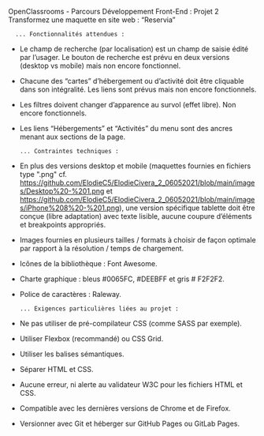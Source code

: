 OpenClassrooms - Parcours Développement Front-End : Projet 2 
Transformez une maquette en site web : “Reservia”

      ... Fonctionnalités attendues :

- Le champ de recherche (par localisation) est un champ de saisie édité par l’usager. Le bouton de recherche est prévu en deux versions (desktop vs mobile) mais non encore fonctionnel.
- Chacune des “cartes” d’hébergement ou d’activité doit être cliquable dans son intégralité. Les liens sont prévus mais non encore fonctionnels.
- Les filtres doivent changer d’apparence au survol (effet libre). Non encore fonctionnels.
- Les liens “Hébergements” et “Activités” du menu sont des ancres menant aux sections de la page.


      ... Contraintes techniques :

- En plus des versions desktop et mobile (maquettes fournies en fichiers type ".png" cf. https://github.com/ElodieC5/ElodieCivera_2_06052021/blob/main/images/Desktop%20-%201.png et https://github.com/ElodieC5/ElodieCivera_2_06052021/blob/main/images/iPhone%208%20-%201.png), une version spécifique tablette doit être conçue (libre adaptation) avec texte lisible, aucune coupure d’éléments et breakpoints appropriés.
- Images fournies en plusieurs tailles / formats à choisir de façon optimale par rapport à la résolution / temps de chargement.
- Icônes de la bibliothèque : Font Awesome.
- Charte graphique : bleus #0065FC, #DEEBFF et gris # F2F2F2.
- Police de caractères : Raleway.


      ... Exigences particulières liées au projet :

- Ne pas utiliser de pré-compilateur CSS (comme SASS par exemple).
- Utiliser Flexbox (recommandé) ou CSS Grid.
- Utiliser les balises sémantiques.
- Séparer HTML et CSS.
- Aucune erreur, ni alerte au validateur W3C pour les fichiers HTML et CSS.
- Compatible avec les dernières versions de Chrome et de Firefox.
- Versionner avec Git et héberger sur GitHub Pages ou GitLab Pages.

